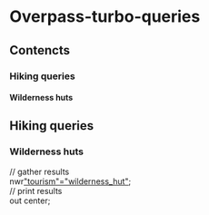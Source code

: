 # Overpass-turbo-queries
## Contencts
### Hiking queries
#### Wilderness huts





## Hiking queries
### Wilderness huts
// gather results  
nwr["tourism"="wilderness_hut"]({{bbox}});  
// print results  
out center;  
